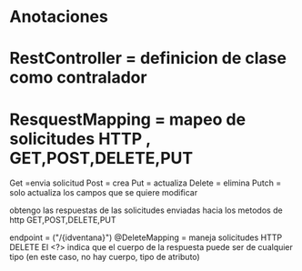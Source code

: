 # Anotaciones

# RestController = definicion de clase como contralador

# ResquestMapping = mapeo de solicitudes HTTP , GET,POST,DELETE,PUT

Get =envia solicitud
Post = crea
Put = actualiza
Delete = elimina
Putch = solo actualiza los campos que se quiere modificar

obtengo las respuestas de las solicitudes enviadas hacia los metodos de http GET,POST,DELETE,PUT

endpoint = ("/{idventana}")
@DeleteMapping = maneja solicitudes HTTP DELETE
El <?> indica que el cuerpo de la respuesta puede ser de cualquier tipo (en este caso, no hay cuerpo, tipo de atributo)
